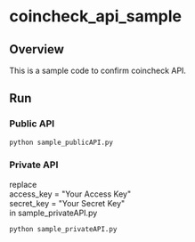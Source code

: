 # coincheck_api_sample

## Overview
This is a sample code to confirm coincheck API.

## Run
### Public API

```python
python sample_publicAPI.py
```

### Private API  

replace  
access_key = "Your Access Key"  
secret_key = "Your Secret Key"  
in sample_privateAPI.py

```python
python sample_privateAPI.py
```
